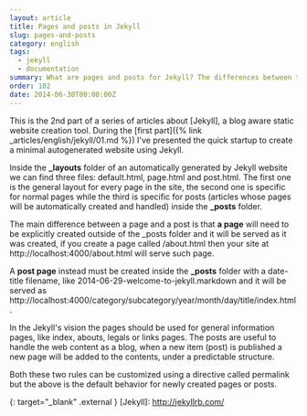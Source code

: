 ```yaml
---
layout: article
title: Pages and posts in Jekyll
slug: pages-and-posts
category: english
tags:
  - jekyll
  - documentation
summary: What are pages and posts for Jekyll? The differences between these two items.
order: 102
date: 2014-06-30T00:00:00Z
---
```


This is the 2nd part of a series of articles about [Jekyll], a blog aware static
website creation tool.
During the [first part]({% link _articles/english/jekyll/01.md %})
I've presented the quick startup to create a minimal autogenerated website using
Jekyll.

Inside the **_layouts** folder of an automatically generated by Jekyll website
we can find three files: default.html, page.html and post.html.
The first one is the general layout for every page in the site, the second one
is specific for normal pages while the third is specific for posts (articles
whose pages will be automatically created and handled) inside the **_posts**
folder.

The main difference between a page and a post is that **a page** will need to be
explicitly created outside of the _posts folder and it will be served as it was
created, if you create a page called /about.html then your site at
http://localhost:4000/about.html will serve such page.

A **post page** instead must be created inside the **_posts** folder with a
date-title filename, like 2014-06-29-welcome-to-jekyll.markdown and it will be
served as http://localhost:4000/category/subcategory/year/month/day/title/index.html.

In the Jekyll's vision the pages should be used for general information pages,
like index, abouts, legals or links pages. The posts are useful to handle the
web content as a blog, when a new item (post) is published a new page will be
added to the contents, under a predictable structure.

Both these two rules can be customized using a directive called permalink but
the above is the default behavior for newly created pages or posts.

{: target="_blank" .external }
[Jekyll]: http://jekyllrb.com/
